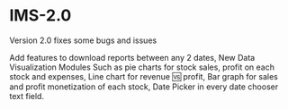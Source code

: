# IMS-2.0

Version 2.0 fixes some bugs and issues

Add features to download reports between any 2 dates,
New Data Visualization Modules Such as pie charts for stock sales, profit on each stock and expenses,
Line chart for revenue 🆚 profit,
Bar graph for sales and profit monetization of each stock,
Date Picker in every date chooser text field.
